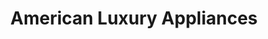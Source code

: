 ---
title: "American Luxury Appliances"
url: /phoenix/american-luxury-appliances/
shop: Haushaltsgeräte
---